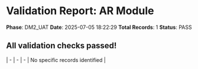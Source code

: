 # Validation Report: AR Module

**Phase**: DM2_UAT
**Date**: 2025-07-05 18:22:29
**Total Records**: 1
**Status**: PASS

## All validation checks passed!
| - | - | - | No specific records identified |
